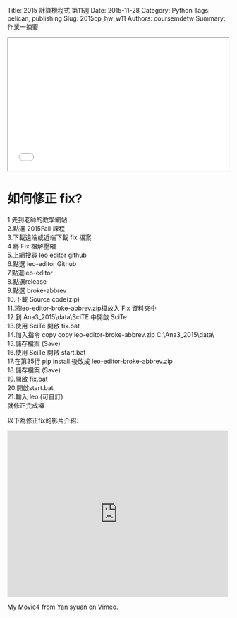 Title: 2015 計算機程式 第11週
Date: 2015-11-28
Category: Python
Tags: pelican, publishing
Slug: 2015cp_hw_w11
Authors: coursemdetw
Summary: 作業一摘要


<iframe src="W11.html" width="500" height="300"></iframe>



如何修正 fix?
==============

1.先到老師的教學網站             
2.點選 2015Fall 課程            
3.下載遠端或近端下載 fix 檔案              
4.將 Fix 檔解壓縮            
5.上網搜尋 leo editor github            
6.點選 leo-editor Github          
7.點選leo-editor          
8.點選release         
9.點選 broke-abbrev           
10.下載 Source code(zip)          
11.將leo-editor-broke-abbrev.zip檔放入 Fix 資料夾中         
12.到 Ana3_2015\data\SciTE 中開啟 SciTe         
13.使用 SciTe 開啟 fix.bat              
14.加入指令 copy copy leo-editor-broke-abbrev.zip C:\Ana3_2015\data\        
15.儲存檔案 (Save)          
16.使用 SciTe 開啟 start.bat            
17.在第35行 pip install 後改成 leo-editor-broke-abbrev.zip            
18.儲存檔案 (Save)      
19.開啟 fix.bat       
20.開啟start.bat      
21.輸入 leo (可自訂)         
就修正完成囉                  
   
                           
以下為修正fix的影片介紹:
                                         
<iframe src="https://player.vimeo.com/video/151787047" width="500" height="375" frameborder="0" webkitallowfullscreen mozallowfullscreen allowfullscreen></iframe>
<p><a href="https://vimeo.com/151787047">My Movie4</a> from <a href="https://vimeo.com/user44900188">Yan syuan</a> on <a href="https://vimeo.com">Vimeo</a>.</p>

